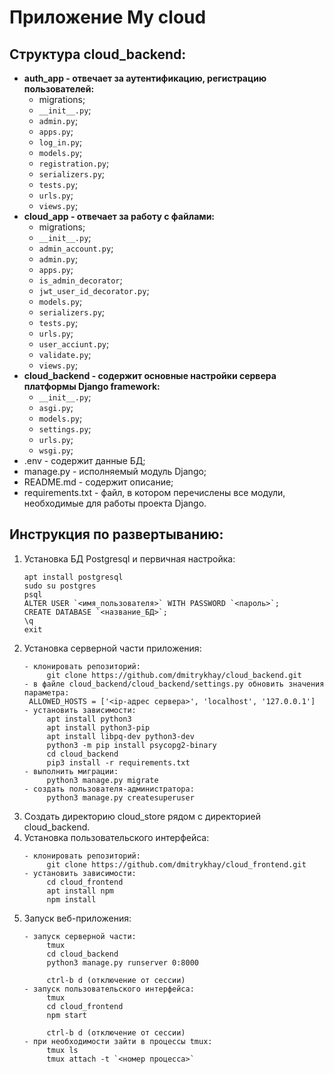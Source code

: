 # Приложение My cloud

## Структура cloud_backend:

- **auth_app - отвечает за аутентификацию, регистрацию пользователей:**
  - migrations;
  - `__init__.py`;
  - `admin.py`;
  - `apps.py`;
  - `log_in.py`;
  - `models.py`;
  - `registration.py`;
  - `serializers.py`;
  - `tests.py`;
  - `urls.py`;
  - `views.py`;
- **cloud_app - отвечает за работу с файлами:**
  - migrations;
  - `__init__.py`;
  - `admin_account.py`;
  - `admin.py`;
  - `apps.py`;
  - `is_admin_decorator`;
  - `jwt_user_id_decorator.py`;
  - `models.py`;
  - `serializers.py`;
  - `tests.py`;
  - `urls.py`;
  - `user_acciunt.py`;
  - `validate.py`;
  - `views.py`;
- **cloud_backend - содержит основные настройки сервера платформы Django framework:**
  - `__init__.py`;
  - `asgi.py`;
  - `models.py`;
  - `settings.py`;
  - `urls.py`;
  - `wsgi.py`;
- .env - содержит данные БД;
- manage.py - исполняемый модуль Django;
- README.md - содержит описание;
- requirements.txt - файл, в котором перечислены все модули, необходимые для работы проекта Django.

## Инструкция по развертыванию:

1. Установка БД Postgresql и первичная настройка:
    ```shell 
    apt install postgresql
    sudo su postgres
    psql
    ALTER USER `<имя_пользователя>` WITH PASSWORD `<пароль>`;
    CREATE DATABASE `<название_БД>`;
    \q
    exit
    ```
2. Установка серверной части приложения:
   ```shell
   - клонировать репозиторий:
        git clone https://github.com/dmitrykhay/cloud_backend.git
   - в файле cloud_backend/cloud_backend/settings.py обновить значения параметра:
    ALLOWED_HOSTS = ['<ip-адрес сервера>', 'localhost', '127.0.0.1']
   - установить зависимости:
        apt install python3
        apt install python3-pip
        apt install libpq-dev python3-dev
        python3 -m pip install psycopg2-binary
        cd cloud_backend
        pip3 install -r requirements.txt
   - выполнить миграции:
        python3 manage.py migrate
   - создать пользователя-администратора:
        python3 manage.py createsuperuser
    ```
3. Создать директорию cloud_store рядом с директорией cloud_backend.
4. Установка пользовательского интерфейса:
   ```shell
   - клонировать репозиторий:
        git clone https://github.com/dmitrykhay/cloud_frontend.git
   - установить зависимости:
        cd cloud_frontend
        apt install npm
        npm install
    ```
5. Запуск веб-приложения:
   ```shell
   - запуск серверной части:
        tmux
        cd cloud_backend
        python3 manage.py runserver 0:8000

        ctrl-b d (отключение от сессии)
   - запуск пользовательского интерфейса:
        tmux 
        cd cloud_frontend
        npm start

        ctrl-b d (отключение от сессии)
   - при необходимости зайти в процессы tmux:
        tmux ls
        tmux attach -t `<номер процесса>`
    ```

